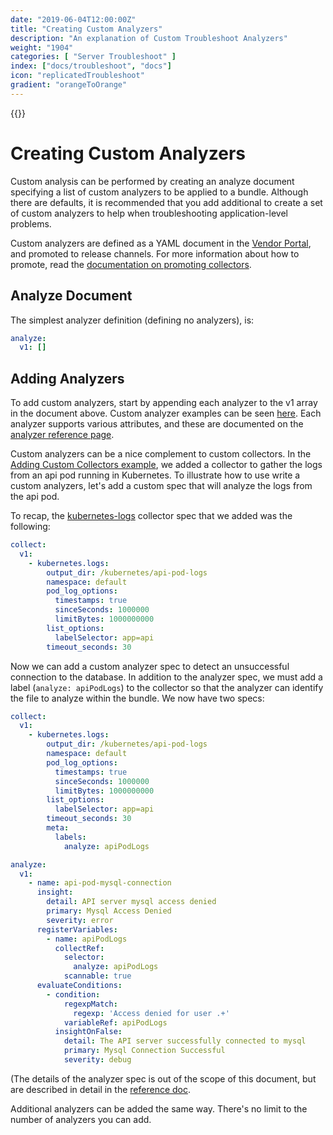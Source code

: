 ```yaml
---
date: "2019-06-04T12:00:00Z"
title: "Creating Custom Analyzers"
description: "An explanation of Custom Troubleshoot Analyzers"
weight: "1904"
categories: [ "Server Troubleshoot" ]
index: ["docs/troubleshoot", "docs"]
icon: "replicatedTroubleshoot"
gradient: "orangeToOrange"
---
```


{{<legacynotice>}}

# Creating Custom Analyzers

Custom analysis can be performed by creating an analyze document specifying a list of custom analyzers to be applied to a bundle. Although there are defaults, it is recommended that you add additional to create a set of custom analyzers to help when troubleshooting application-level problems.

Custom analyzers are defined as a YAML document in the [Vendor Portal](https://vendor.replicated.com/troubleshoot/analyzers), and promoted to release channels. For more information about how to promote, read the [documentation on promoting collectors](/docs/troubleshoot/server/analyzers/promoting-analyzers).

## Analyze Document

The simplest analyzer definition (defining no analyzers), is:

```yaml
analyze:
  v1: []
```

## Adding Analyzers

To add custom analyzers, start by appending each analyzer to the v1 array in the document above. Custom analyzer examples can be seen [here](/docs/troubleshoot/server/builtin-analyzers/overview/). Each analyzer supports various attributes, and these are documented on the [analyzer reference page](/docs/troubleshoot/server/analyzers/reference/).

Custom analyzers can be a nice complement to custom collectors. In the [Adding Custom Collectors example](/docs/troubleshoot/server/getting-started/creating-collectors/#adding-collectors), we added a collector to gather the logs from an api pod running in Kubernetes. To illustrate how to use write a custom analyzers, let's add a custom spec that will analyze the logs from the api pod.

To recap, the [kubernetes-logs](/api/support-bundle-yaml-specs/kubernetes-logs/) collector spec that we added was the following:

```yaml
collect:
  v1:
    - kubernetes.logs:
        output_dir: /kubernetes/api-pod-logs
        namespace: default
        pod_log_options:
          timestamps: true
          sinceSeconds: 1000000
          limitBytes: 1000000000
        list_options:
          labelSelector: app=api
        timeout_seconds: 30
```

Now we can add a custom analyzer spec to detect an unsuccessful connection to the database. In addition to the analyzer spec, we must add a label (`analyze: apiPodLogs`) to the collector so that the analyzer can identify the file to analyze within the bundle. We now have two specs:

```yaml
collect:
  v1:
    - kubernetes.logs:
        output_dir: /kubernetes/api-pod-logs
        namespace: default
        pod_log_options:
          timestamps: true
          sinceSeconds: 1000000
          limitBytes: 1000000000
        list_options:
          labelSelector: app=api
        timeout_seconds: 30
        meta:
          labels:
            analyze: apiPodLogs
```

```yaml
analyze:
  v1:
    - name: api-pod-mysql-connection
      insight:
        detail: API server mysql access denied
        primary: Mysql Access Denied
        severity: error
      registerVariables:
        - name: apiPodLogs
          collectRef:
            selector:
              analyze: apiPodLogs
            scannable: true
      evaluateConditions:
        - condition:
            regexpMatch:
              regexp: 'Access denied for user .+'
            variableRef: apiPodLogs
          insightOnFalse:
            detail: The API server successfully connected to mysql
            primary: Mysql Connection Successful
            severity: debug
```

(The details of the analyzer spec is out of the scope of this document, but are described in detail in the [reference doc](/docs/troubleshoot/server/analyzers/reference/).

Additional analyzers can be added the same way. There's no limit to the number of analyzers you can add.
